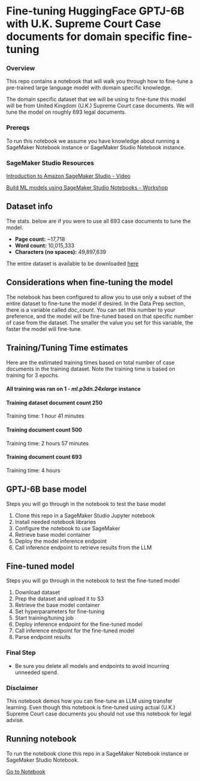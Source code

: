 # Fine-tuning HuggingFace GPTJ-6B with U.K. Supreme Court Case documents for domain specific fine-tuning

### Overview

This repo contains a notebook that will walk you through how to fine-tune a pre-trained large language model with domain specific knowledge.

The domain specific dataset that we will be using to fine-tune this model will be from United Kingdom (U.K.) Supreme Court case documents. We will tune the model on roughly 693 legal documents.

### Prereqs

To run this notebook we assume you have knowledge about running a SageMaker Notebook instance or SageMaker Studio Notebook instance.

### SageMaker Studio Resources

[Introduction to Amazon SageMaker Studio - Video](https://www.youtube.com/watch?v=YcJAc-x8XLQ)

[Build ML models using SageMaker Studio Notebooks - Workshop](https://www.youtube.com/watch?v=1iSiN4sVMjE)

## Dataset info

The stats. below are if you were to use all 693 case documents to tune the model.

* <strong>Page count:</strong> ~17,718
* <strong>Word count:</strong> 10,015,333
* <strong>Characters (no spaces):</strong> 49,897,639

The entire dataset is available to be downloaded [here](https://zenodo.org/record/7152317#.ZCSfaoTMI2y)

## Considerations when fine-tuning the model

The notebook has been configured to allow you to use only a subset of the entire dataset to fine-tune the model if desired. In the Data Prep section, there is a variable called *doc_count*. You can set this number to your preference, and the model will be fine-tuned based on that specific number of case from the dataset. The smaller the value you set for this variable, the faster the model will fine-tune.

## Training/Tuning Time estimates

Here are the estimated training times based on total number of case documents in the training dataset. Note the training time is based on training for 3 epochs.

#### All training was ran on 1 - *ml.p3dn.24xlarge* instance

#### <strong>Training dataset document count </strong> 250
Training time: 1 hour 41 minutes

#### <strong>Training document count</strong> 500
Training time: 2 hours 57 minutes

#### <strong>Training document count</strong> 693
Training time: 4 hours


## GPTJ-6B base model

Steps you will go through in the notebook to test the base model

1. Clone this repo in a SageMaker Studio Jupyter notebook
2. Install needed notebook libraries
3. Configure the notebook to use SageMaker
4. Retrieve base model container
5. Deploy the model inference endpoint
6. Call inference endpoint to retrieve results from the LLM

## Fine-tuned model

Steps you will go through in the notebook to test the fine-tuned model

1. Download dataset
2. Prep the dataset and upload it to S3
3. Retrieve the base model container
4. Set hyperparameters for fine-tuning
5. Start training/tuning job
6. Deploy inference endpoint for the fine-tuned model
7. Call inference endpoint for the fine-tuned model
8. Parse endpoint results

### Final Step

* Be sure you delete all models and endpoints to avoid incurring unneeded spend.

### Disclaimer
This notebook demos how you can fine-tune an LLM using transfer learning. Even though this notebook is fine-tuned using actual (U.K.) Supreme Court case documents you should not use this notebook for legal advise.

## Running notebook

To run the notebook clone this repo in a SageMaker Notebook instance or SageMaker Studio Notebook.

[Go to Notebook](src/fine_tuning.ipynb)
